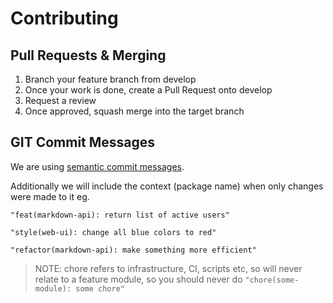 Contributing
===

Pull Requests & Merging
---

 1. Branch your feature branch from develop
 2. Once your work is done, create a Pull Request onto develop
 3. Request a review
 4. Once approved, squash merge into the target branch


GIT Commit Messages
---

We are using [semantic commit messages](https://seesparkbox.com/foundry/semantic_commit_messages).

Additionally we will include the context (package name) when only changes were made to it eg.
```
"feat(markdown-api): return list of active users"
```
```
"style(web-ui): change all blue colors to red"
```
```
"refactor(markdown-api): make something more efficient"
```

> NOTE: chore refers to infrastructure, CI, scripts etc, so will never relate to a feature module, so you should never do ``"chore(some-module): some chore"``
